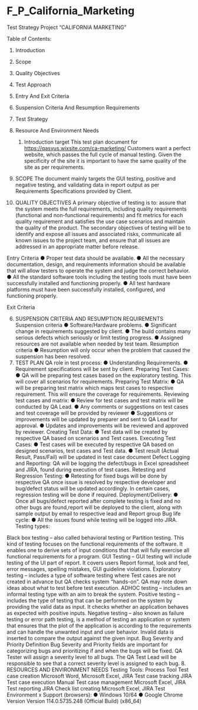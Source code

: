 # F_P_California_Marketing
Test Strategy
Project “CALIFORNIA MARKETING”

Table of Contents:
1. Introduction
2. Scope
3. Quality Objectives
4. Test Approach
5. Entry And Exit Criteria
6. Suspension Criteria And Resumption Requirements
7. Test Strategy
8. Resource And Environment Needs    

   1. Introduction
      target
This test plan document for https://qasvus.wixsite.com/ca-marketing/
Customers want a perfect website, which passes the full cycle of manual testing. Given the specificity of
the site it is important to have the same quality of the site as per requirements.

2. SCOPE
The document mainly targets the GUI testing, positive and negative testing, and validating data in report
output as per Requirements Specifications provided by Client.

3. QUALITY OBJECTIVES
A primary objective of testing is to: assure that the system meets the full requirements, including quality
requirements (functional and non-functional requirements) and fit metrics for each quality requirement
and satisfies the use case scenarios and maintain the quality of the product.
The secondary objectives of testing will be to identify and expose all issues and associated risks,
communicate all known issues to the project team, and ensure that all issues are addressed in an
appropriate matter before release.

Entry Criteria
● Proper test data should be available.
● All the necessary documentation, design, and requirements information should be available that will
allow testers to operate the system and judge the correct behavior.
● All the standard software tools including the testing tools must have been successfully installed and
functioning properly.
● All test hardware platforms must have been successfully installed, configured, and functioning
properly.

Exit Criteria

6. SUSPENSION CRITERIA AND RESUMPTION REQUIREMENTS
Suspension criteria
● Software/Hardware problems.
● Significant change in requirements suggested by client.
● The build contains many serious defects which seriously or limit testing progress.
● Assigned resources are not available when needed by test team.
Resumption criteria
● Resumption will only occur when the problem that caused the suspension has been resolved.
7. TEST PLAN
QA role in test process:
● Understanding Requirements.
● Requirement specifications will be sent by client.
Preparing Test Cases:
● QA will be preparing test cases based on the exploratory testing. This will cover all scenarios for
requirements.
Preparing Test Matrix:
● QA will be preparing test matrix which maps test cases to respective requirement. This will ensure the
coverage for requirements.
Reviewing test cases and matrix:
● Review for test cases and test matrix will be conducted by QA Lead.
● Any comments or suggestions on test cases and test coverage will be provided by reviewer
● Suggestions or improvements will be updated by preparer and sent to QA Lead for approval.
● Updates and improvements will be reviewed and approved by reviewer.
Creating Test Data:
● Test data will be created by respective QA based on scenarios and Test cases.
Executing Test Cases:
● Test cases will be executed by respective QA based on designed scenarios, test cases and Test data.
● Test result (Actual Result, Pass/Fail) will be updated in test case document Defect Logging and
Reporting: QA will be logging the defect/bugs in Excel spreadsheet and JIRA, found during execution of
test cases.
Retesting and Regression Testing:
● Retesting for fixed bugs will be done by respective QA once issue is resolved by respective developer
and bug/defect status will be updated accordingly. In certain cases, regression testing will be done if
required.
Deployment/Delivery:
● Once all bugs/defect reported after complete testing is fixed and no other bugs are found,report will be
deployed to the client, along with sample output by email to respective lead and Report group Bug life
cycle:
● All the issues found while testing will be logged into JIRA.
Testing types:

Black box testing – also called behavioral testing or Partition testing. This kind of testing focuses on the
functional requirements of the software. It enables one to derive sets of input conditions that that will fully
exercise all functional requirements for a program.
GUI Testing – GUI testing will include testing of the UI part of report. It covers users Report format, look
and feel, error messages, spelling mistakes, GUI guideline violations.
Exploratory testing – includes a type of software testing where Test cases are not created in advance but
QA checks system “hands-on”. QA may note down ideas about what to test before test execution.
ADHOC testing – includes an informal testing type with an aim to break the system.
Positive testing – includes the type of testing that can be performed on the system by providing the valid
data as input. It checks whether an application behaves as expected with positive inputs.
Negative testing – also known as failure testing or error path testing, is a method of testing an application
or system that ensures that the plot of the application is according to the requirements and can handle
the unwanted input and user behavior. Invalid data is inserted to compare the output against the given
input.
Bug Severity and Priority Definition Bug Severity and Priority fields are important for categorizing bugs
and prioritizing if and when the bugs will be fixed. QA Tester will assign a severity level to all bugs. The
QA Test Lead will be responsible to see that a correct severity level is assigned to each bug.
8. RESOURCES AND ENVIRONMENT NEEDS
Testing Tools:
Process Tool
Test case creation Microsoft Word, Microsoft Excel, JIRA
Test case tracking JIRA
Test case execution Manual
Test case management Microsoft Excel, JIRA
Test reporting JIRA
Check list creating Microsoft Excel, JIRA
Test Environment x Support (browsers):
● Windows 10/64
● Google Chrome Version Version 114.0.5735.248 (Official Build) (x86_64)
